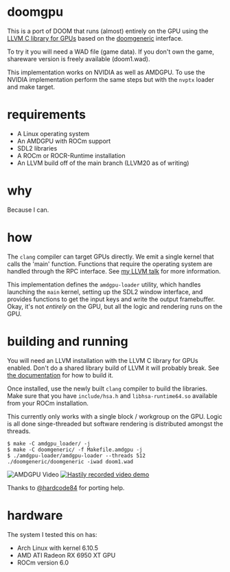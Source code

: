 # doomgpu

This is a port of DOOM that runs (almost) entirely on the GPU using the [LLVM C
library for GPUs](https://libc.llvm.org/gpu/) based on the
[doomgeneric](https://github.com/ozkl/doomgeneric) interface.

To try it you will need a WAD file (game data). If you don't own the game,
shareware version is freely available (doom1.wad).

This implementation works on NVIDIA as well as AMDGPU. To use the NVIDIA
implementation perform the same steps but with the `nvptx` loader and make
target.

# requirements

* A Linux operating system
* An AMDGPU with ROCm support
* SDL2 libraries
* A ROCm or ROCR-Runtime installation
* An LLVM build off of the main branch (LLVM20 as of writing)

# why

Because I can.

# how

The `clang` compiler can target GPUs directly. We emit a single kernel that
calls the 'main' function. Functions that require the operating system are
handled through the RPC interface. See [my LLVM
talk](https://www.youtube.com/watch?v=_LLGc48GYHc) for more information.

This implementation defines the `amdgpu-loader` utility, which handles launching
the `main` kernel, setting up the SDL2 window interface, and provides functions
to get the input keys and write the output framebuffer. Okay, it's not
*entirely* on the GPU, but all the logic and rendering runs on the GPU.

# building and running

You will need an LLVM installation with the LLVM C library for GPUs enabled.
Don't do a shared library build of LLVM it will probably break. See [the
documentation](https://libc.llvm.org/gpu/building.html#standard-runtimes-build)
for how to build it.

Once installed, use the newly built `clang` compiler to build the libraries.
Make sure that you have `include/hsa.h` and `libhsa-runtime64.so` available from
your ROCm installation.

This currently only works with a single block / workgroup on the GPU. Logic is
all done singe-threaded but software rendering is distributed amongst the
threads.

```console
$ make -C amdgpu_loader/ -j
$ make -C doomgeneric/ -f Makefile.amdgpu -j
$ ./amdgpu-loader/amdgpu-loader --threads 512 ./doomgeneric/doomgeneric -iwad doom1.wad
```

![AMDGPU](screenshots/amdgpu.png)
Video
[![Hastily recorded video demo](https://img.youtube.com/vi/E7X1yvyVml4/maxresdefault.jpg)](https://www.youtube.com/watch?v=E7X1yvyVml4)

Thanks to [@hardcode84](https://github.com/hardcode84) for porting help.

# hardware

The system I tested this on has:
* Arch Linux with kernel 6.10.5
* AMD ATI Radeon RX 6950 XT GPU
* ROCm version 6.0
